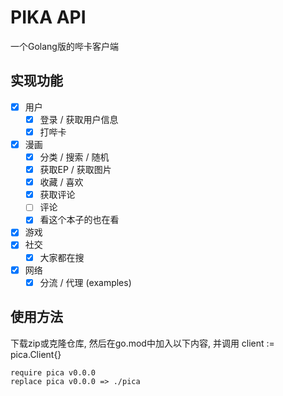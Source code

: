PIKA API
===========
一个Golang版的哔卡客户端

## 实现功能

- [x] 用户
  - [x] 登录 / 获取用户信息
  - [x] 打哔卡
- [x] 漫画
  - [x] 分类 / 搜索 / 随机
  - [x] 获取EP / 获取图片
  - [x] 收藏 / 喜欢
  - [x] 获取评论
  - [ ] 评论
  - [x] 看这个本子的也在看
- [x] 游戏
- [x] 社交
  - [x] 大家都在搜
- [x] 网络
  - [x] 分流 / 代理 (examples)

## 使用方法

下载zip或克隆仓库, 然后在go.mod中加入以下内容, 并调用 client := pica.Client{}
```
require pica v0.0.0
replace pica v0.0.0 => ./pica
```
